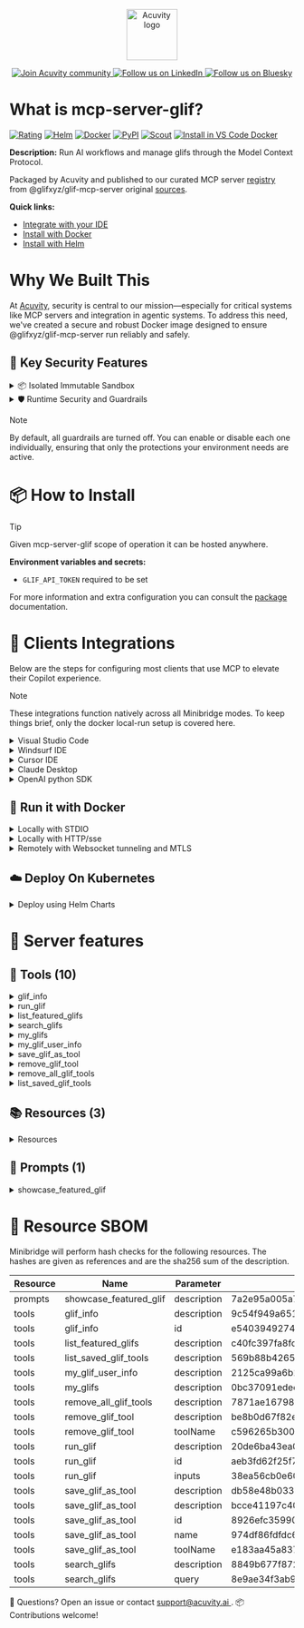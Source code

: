 <p align="center">
  <a href="https://acuvity.ai">
    <picture>
      <img src="https://mma.prnewswire.com/media/2544052/Acuvity__Logo.jpg" height="90" alt="Acuvity logo"/>
    </picture>
  </a>
</p>
<p align="center">
  <a href="https://discord.gg/BkU7fBkrNk">
    <img src="https://img.shields.io/badge/Acuvity-Join-7289DA?logo=discord&logoColor=fff" alt="Join Acuvity community" />
  </a>
<a href="https://www.linkedin.com/company/acuvity/">
    <img src="https://img.shields.io/badge/LinkedIn-Follow-7289DA" alt="Follow us on LinkedIn" />
  </a>
<a href="https://bsky.app/profile/acuvity.bsky.social">
    <img src="https://img.shields.io/badge/Bluesky-Follow-7289DA"?logo=bluesky&logoColor=fff" alt="Follow us on Bluesky" />
  </a>
</p>


# What is mcp-server-glif?

[![Rating](https://img.shields.io/badge/B-3775A9?label=Rating)](https://docs.anthropic.com/en/docs/build-with-claude/tool-use/implement-tool-use#best-practices-for-tool-definitions)
[![Helm](https://img.shields.io/badge/1.0.0-3775A9?logo=helm&label=Charts&logoColor=fff)](https://hub.docker.com/r/acuvity/mcp-server-glif/tags/)
[![Docker](https://img.shields.io/docker/image-size/acuvity/mcp-server-glif/0.9.9?logo=docker&logoColor=fff&label=0.9.9)](https://hub.docker.com/r/acuvity/mcp-server-glif)
[![PyPI](https://img.shields.io/badge/0.9.9-3775A9?logo=pypi&logoColor=fff&label=@glifxyz/glif-mcp-server)](https://github.com/glifxyz/glif-mcp-server)
[![Scout](https://img.shields.io/badge/Active-3775A9?logo=docker&logoColor=fff&label=Scout)](https://hub.docker.com/r/acuvity/mcp-server-glif/)
[![Install in VS Code Docker](https://img.shields.io/badge/VS_Code-One_click_install-0078d7?logo=githubcopilot)](https://insiders.vscode.dev/redirect/mcp/install?name=mcp-server-glif&config=%7B%22args%22%3A%5B%22run%22%2C%22-i%22%2C%22--rm%22%2C%22--read-only%22%2C%22-e%22%2C%22GLIF_API_TOKEN%22%2C%22docker.io%2Facuvity%2Fmcp-server-glif%3A0.9.9%22%5D%2C%22command%22%3A%22docker%22%7D)

**Description:** Run AI workflows and manage glifs through the Model Context Protocol.

Packaged by Acuvity and published to our curated MCP server [registry](https://mcp.acuvity.ai) from @glifxyz/glif-mcp-server original [sources](https://github.com/glifxyz/glif-mcp-server).

**Quick links:**

- [Integrate with your IDE](https://github.com/acuvity/mcp-servers-registry/blob/main/mcp-server-glif/docker/README.md#-clients-integrations)
- [Install with Docker](https://github.com/acuvity/mcp-servers-registry/tree/main/mcp-server-glif/docker/README.md#-run-it-with-docker)
- [Install with Helm](https://github.com/acuvity/mcp-servers-registry/tree/main/mcp-server-glif/charts/mcp-server-glif/README.md#how-to-install)

# Why We Built This

At [Acuvity](https://acuvity.ai), security is central to our mission—especially for critical systems like MCP servers and integration in agentic systems.
To address this need, we've created a secure and robust Docker image designed to ensure @glifxyz/glif-mcp-server run reliably and safely.

## 🔐 Key Security Features

<details>
<summary>📦 Isolated Immutable Sandbox </summary>

- **Isolated Execution**: All tools run within secure, containerized sandboxes to enforce process isolation and prevent lateral movement.
- **Non-root by Default**: Enforces least-privilege principles, minimizing the impact of potential security breaches.
- **Read-only Filesystem**: Ensures runtime immutability, preventing unauthorized modification.
- **Version Pinning**: Guarantees consistency and reproducibility across deployments by locking tool and dependency versions.
- **CVE Scanning**: Continuously scans images for known vulnerabilities using [Docker Scout](https://docs.docker.com/scout/) to support proactive mitigation.
- **SBOM & Provenance**: Delivers full supply chain transparency by embedding metadata and traceable build information."
</details>

<details>
<summary>🛡️ Runtime Security and Guardrails</summary>

**Minibridge Integration**: [Minibridge](https://github.com/acuvity/minibridge) establishes secure Agent-to-MCP connectivity, supports Rego/HTTP-based policy enforcement 🕵️, and simplifies orchestration.

The [ARC](https://github.com/acuvity/mcp-servers-registry/tree/main) container includes a [built-in Rego policy](https://github.com/acuvity/mcp-servers-registry/tree/main/mcp-server-glif/docker/policy.rego) that enables a set of runtime "guardrails"" to help enforce security, privacy, and correct usage of your services. Below is an overview of each guardrail provided.

### 🔒 Resource Integrity

**Mitigates MCP Rug Pull Attacks**

* **Goal:** Protect users from malicious tool description changes after initial approval, preventing post-installation manipulation or deception.
* **Mechanism:** Locks tool descriptions upon client approval and verifies their integrity before execution. Any modification to the description triggers a security violation, blocking unauthorized changes from server-side updates.

### 🛡️ Guardrails

#### Covert Instruction Detection

Monitors incoming requests for hidden or obfuscated directives that could alter policy behavior.

* **Goal:** Stop attackers from slipping unnoticed commands or payloads into otherwise harmless data.
* **Mechanism:** Applies a library of regex patterns and binary‐encoding checks to the full request body. If any pattern matches a known covert channel (e.g., steganographic markers, hidden HTML tags, escape-sequence tricks), the request is rejected.

#### Sensitive Pattern Detection

Block user-defined sensitive data patterns (credential paths, filesystem references).

* **Goal:** Block accidental or malicious inclusion of sensitive information that violates data-handling rules.
* **Mechanism:** Runs a curated set of regexes against all payloads and tool descriptions—matching patterns such as `.env` files, RSA key paths, directory traversal sequences.

#### Shadowing Pattern Detection

Detects and blocks "shadowing" attacks, where a malicious MCP server sneaks hidden directives into its own tool descriptions to hijack or override the behavior of other, trusted tools.

* **Goal:** Stop a rogue server from poisoning the agent’s logic by embedding instructions that alter how a different server’s tools operate (e.g., forcing all emails to go to an attacker’s address even when the user calls a separate `send_email` tool).
* **Mechanism:** During policy load, each tool description is scanned for cross‐tool override patterns—such as `<IMPORTANT>` sections referencing other tool names, hidden side‐effects, or directives that apply to a different server’s API. Any description that attempts to shadow or extend instructions for a tool outside its own namespace triggers a policy violation and is rejected.

#### Schema Misuse Prevention

Enforces strict adherence to MCP input schemas.

* **Goal:** Prevent malformed or unexpected fields from bypassing validations, causing runtime errors, or enabling injections.
* **Mechanism:** Compares each incoming JSON object against the declared schema (required properties, allowed keys, types). Any extra, missing, or mistyped field triggers an immediate policy violation.

#### Cross-Origin Tool Access

Controls whether tools may invoke tools or services from external origins.

* **Goal:** Prevent untrusted or out-of-scope services from being called.
* **Mechanism:** Examines tool invocation requests and outgoing calls, verifying each target against an allowlist of approved domains or service names. Calls to any non-approved origin are blocked.

#### Secrets Redaction

Automatically masks sensitive values so they never appear in logs or responses.

* **Goal:** Ensure that API keys, tokens, passwords, and other credentials cannot leak in plaintext.
* **Mechanism:** Scans every text output for known secret formats (e.g., AWS keys, GitHub PATs, JWTs). Matches are replaced with `[REDACTED]` before the response is sent or recorded.

These controls ensure robust runtime integrity, prevent unauthorized behavior, and provide a foundation for secure-by-design system operations.

### Enable guardrails

To activate guardrails in your Docker containers, define the `GUARDRAILS` environment variable with the protections you need.

| Guardrail                        | Summary                                                                 |
|----------------------------------|-------------------------------------------------------------------------|
| `covert-instruction-detection`   | Detects hidden or obfuscated directives in requests.                    |
| `sensitive-pattern-detection`    | Flags patterns suggesting sensitive data or filesystem exposure.        |
| `shadowing-pattern-detection`    | Identifies tool descriptions that override or influence others.         |
| `schema-misuse-prevention`       | Enforces strict schema compliance on input data.                        |
| `cross-origin-tool-access`       | Controls calls to external services or APIs.                            |
| `secrets-redaction`              | Prevents exposure of credentials or sensitive values.                   |

Example: add `-e GUARDRAILS="secrets-redaction sensitive-pattern-detection"` to enable those guardrails.

## 🔒 Basic Authentication via Shared Secret

Provides a lightweight auth layer using a single shared token.

* **Mechanism:** Expects clients to send an `Authorization` header with the predefined secret.
* **Use Case:** Quickly lock down your endpoint in development or simple internal deployments—no complex OAuth/OIDC setup required.

To turn on Basic Authentication, define `BASIC_AUTH_SECRET` environment variable with a shared secret.

Example: add `-e BASIC_AUTH_SECRET="supersecret"` to enable the basic authentication.

> While basic auth will protect against unauthorized access, you should use it only in controlled environment,
> rotate credentials frequently and **always** use TLS.

</details>

> [!NOTE]
> By default, all guardrails are turned off. You can enable or disable each one individually, ensuring that only the protections your environment needs are active.


# 📦 How to Install


> [!TIP]
> Given mcp-server-glif scope of operation it can be hosted anywhere.

**Environment variables and secrets:**
  - `GLIF_API_TOKEN` required to be set

For more information and extra configuration you can consult the [package](https://github.com/glifxyz/glif-mcp-server) documentation.

# 🧰 Clients Integrations

Below are the steps for configuring most clients that use MCP to elevate their Copilot experience.

> [!NOTE]
> These integrations function natively across all Minibridge modes.
> To keep things brief, only the docker local-run setup is covered here.

<details>
<summary>Visual Studio Code</summary>

To get started immediately, you can use the "one-click" link below:

[![Install in VS Code Docker](https://img.shields.io/badge/VS_Code-One_click_install-0078d7?logo=githubcopilot)](https://insiders.vscode.dev/redirect/mcp/install?name=mcp-server-glif&config=%7B%22args%22%3A%5B%22run%22%2C%22-i%22%2C%22--rm%22%2C%22--read-only%22%2C%22-e%22%2C%22GLIF_API_TOKEN%22%2C%22docker.io%2Facuvity%2Fmcp-server-glif%3A0.9.9%22%5D%2C%22command%22%3A%22docker%22%7D)

## Global scope

Press `ctrl + shift + p` and type `Preferences: Open User Settings JSON` to add the following section:

```json
{
  "mcp": {
    "servers": {
      "acuvity-mcp-server-glif": {
        "env": {
          "GLIF_API_TOKEN": "TO_BE_SET"
        },
        "command": "docker",
        "args": [
          "run",
          "-i",
          "--rm",
          "--read-only",
          "-e",
          "GLIF_API_TOKEN",
          "docker.io/acuvity/mcp-server-glif:0.9.9"
        ]
      }
    }
  }
}
```

## Workspace scope

In your workspace create a file called `.vscode/mcp.json` and add the following section:

```json
{
  "servers": {
    "acuvity-mcp-server-glif": {
      "env": {
        "GLIF_API_TOKEN": "TO_BE_SET"
      },
      "command": "docker",
      "args": [
        "run",
        "-i",
        "--rm",
        "--read-only",
        "-e",
        "GLIF_API_TOKEN",
        "docker.io/acuvity/mcp-server-glif:0.9.9"
      ]
    }
  }
}
```

> To pass secrets you should use the `promptString` input type described in the [Visual Studio Code documentation](https://code.visualstudio.com/docs/copilot/chat/mcp-servers).

</details>

<details>
<summary>Windsurf IDE</summary>

In `~/.codeium/windsurf/mcp_config.json` add the following section:

```json
{
  "mcpServers": {
    "acuvity-mcp-server-glif": {
      "env": {
        "GLIF_API_TOKEN": "TO_BE_SET"
      },
      "command": "docker",
      "args": [
        "run",
        "-i",
        "--rm",
        "--read-only",
        "-e",
        "GLIF_API_TOKEN",
        "docker.io/acuvity/mcp-server-glif:0.9.9"
      ]
    }
  }
}
```

See [Windsurf documentation](https://docs.windsurf.com/windsurf/mcp) for more info.

</details>

<details>
<summary>Cursor IDE</summary>

Add the following JSON block to your mcp configuration file:
- `~/.cursor/mcp.json` for global scope
- `.cursor/mcp.json` for project scope

```json
{
  "mcpServers": {
    "acuvity-mcp-server-glif": {
      "env": {
        "GLIF_API_TOKEN": "TO_BE_SET"
      },
      "command": "docker",
      "args": [
        "run",
        "-i",
        "--rm",
        "--read-only",
        "-e",
        "GLIF_API_TOKEN",
        "docker.io/acuvity/mcp-server-glif:0.9.9"
      ]
    }
  }
}
```

See [cursor documentation](https://docs.cursor.com/context/model-context-protocol) for more information.

</details>
<details>

<summary>Claude Desktop</summary>

In the `claude_desktop_config.json` configuration file add the following section:

```json
{
  "mcpServers": {
    "acuvity-mcp-server-glif": {
      "env": {
        "GLIF_API_TOKEN": "TO_BE_SET"
      },
      "command": "docker",
      "args": [
        "run",
        "-i",
        "--rm",
        "--read-only",
        "-e",
        "GLIF_API_TOKEN",
        "docker.io/acuvity/mcp-server-glif:0.9.9"
      ]
    }
  }
}
```

See [Anthropic documentation](https://docs.anthropic.com/en/docs/agents-and-tools/mcp) for more information.
</details>

<details>
<summary>OpenAI python SDK</summary>

## Running locally

```python
async with MCPServerStdio(
    params={
        "env": {"GLIF_API_TOKEN":"TO_BE_SET"},
        "command": "docker",
        "args": ["run","-i","--rm","--read-only","-e","GLIF_API_TOKEN","docker.io/acuvity/mcp-server-glif:0.9.9"]
    }
) as server:
    tools = await server.list_tools()
```

## Running remotely

```python
async with MCPServerSse(
    params={
        "url": "http://<ip>:<port>/sse",
    }
) as server:
    tools = await server.list_tools()
```

See [OpenAI Agents SDK docs](https://openai.github.io/openai-agents-python/mcp/) for more info.

</details>

## 🐳 Run it with Docker

<details>
<summary>Locally with STDIO</summary>

In your client configuration set:

- command: `docker`
- arguments: `run -i --rm --read-only -e GLIF_API_TOKEN docker.io/acuvity/mcp-server-glif:0.9.9`

</details>

<details>
<summary>Locally with HTTP/sse</summary>

Simply run as:

```console
docker run -it -p 8000:8000 --rm --read-only -e GLIF_API_TOKEN docker.io/acuvity/mcp-server-glif:0.9.9
```

Then on your application/client, you can configure to use it like:

```json
{
  "mcpServers": {
    "acuvity-mcp-server-glif": {
      "url": "http://localhost:8000/sse"
    }
  }
}
```

You might have to use different ports for different tools.

</details>

<details>
<summary>Remotely with Websocket tunneling and MTLS </summary>

> This section assume you are familiar with TLS and certificates and will require:
> - a server certificate with proper DNS/IP field matching your tool deployment.
> - a client-ca used to sign client certificates

1. Start the server in `backend` mode
 - add an environment variable like `-e MINIBRIDGE_MODE=backend`
 - add the TLS certificates (recommended) through a volume let's say `/certs` ex (`-v $PWD/certs:/certs`)
 - instruct minibridge to use those certs with
   - `-e MINIBRIDGE_TLS_SERVER_CERT=/certs/server-cert.pem`
   - `-e MINIBRIDGE_TLS_SERVER_KEY=/certs/server-key.pem`
   - `-e MINIBRIDGE_TLS_SERVER_KEY_PASS=optional`
   - `-e MINIBRIDGE_TLS_SERVER_CLIENT_CA=/certs/client-ca.pem`

2. Start `minibridge` locally in frontend mode:
  - Get [minibridge](https://github.com/acuvity/minibridge) binary for your OS.

In your client configuration, Minibridge works like any other STDIO command.

Example for Claude Desktop:

```json
{
  "mcpServers": {
    "acuvity-mcp-server-glif": {
      "command": "minibridge",
      "args": ["frontend", "--backend", "wss://<remote-url>:8000/ws", "--tls-client-backend-ca", "/path/to/ca/that/signed/the/server-cert.pem/ca.pem", "--tls-client-cert", "/path/to/client-cert.pem", "--tls-client-key", "/path/to/client-key.pem"]
    }
  }
}
```

That's it.

Minibridge offers a host of additional features. For step-by-step guidance, please visit the wiki. And if anything’s unclear, don’t hesitate to reach out!

</details>

## ☁️ Deploy On Kubernetes

<details>
<summary>Deploy using Helm Charts</summary>

### Chart settings requirements

This chart requires some mandatory information to be installed.

**Mandatory Secrets**:
  - `GLIF_API_TOKEN` secret to be set as secrets.GLIF_API_TOKEN either by `.value` or from existing with `.valueFrom`

### How to install

You can inspect the chart `README`:

```console
helm show readme oci://docker.io/acuvity/mcp-server-glif --version 1.0.0
````

You can inspect the values that you can configure:

```console
helm show values oci://docker.io/acuvity/mcp-server-glif --version 1.0.0
````

Install with helm

```console
helm install mcp-server-glif oci://docker.io/acuvity/mcp-server-glif --version 1.0.0
```

From there your MCP server mcp-server-glif will be reachable by default through `http/sse` from inside the cluster using the Kubernetes Service `mcp-server-glif` on port `8000` by default. You can change that by looking at the `service` section of the `values.yaml` file.

### How to Monitor

The deployment will create a Kubernetes service with a `healthPort`, that is used for liveness probes and readiness probes. This health port can also be used by the monitoring stack of your choice and exposes metrics under the `/metrics` path.

See full charts [Readme](https://github.com/acuvity/mcp-servers-registry/tree/main/mcp-server-glif/charts/mcp-server-glif/README.md) for more details about settings and runtime security including guardrails activation.

</details>

# 🧠 Server features

## 🧰 Tools (10)
<details>
<summary>glif_info</summary>

**Description**:

```
Get detailed information about a glif including input fields
```

**Parameter**:

| Name | Type | Description | Required? |
|-----------|------|-------------|-----------|
| id | string | The ID of the glif to show details for | Yes
</details>
<details>
<summary>run_glif</summary>

**Description**:

```
Run a glif with the specified ID and inputs
```

**Parameter**:

| Name | Type | Description | Required? |
|-----------|------|-------------|-----------|
| id | string | The ID of the glif to run | Yes
| inputs | array | Array of input values for the glif | Yes
</details>
<details>
<summary>list_featured_glifs</summary>

**Description**:

```
Get a curated list of featured glifs
```

**Parameter**:

| Name | Type | Description | Required? |
|-----------|------|-------------|-----------|
</details>
<details>
<summary>search_glifs</summary>

**Description**:

```
Search for glifs by query string
```

**Parameter**:

| Name | Type | Description | Required? |
|-----------|------|-------------|-----------|
| query | string | Search query string | Yes
</details>
<details>
<summary>my_glifs</summary>

**Description**:

```
Get a list of your glifs
```

**Parameter**:

| Name | Type | Description | Required? |
|-----------|------|-------------|-----------|
</details>
<details>
<summary>my_glif_user_info</summary>

**Description**:

```
Get detailed information about your user account, recent glifs, and recent runs
```

**Parameter**:

| Name | Type | Description | Required? |
|-----------|------|-------------|-----------|
</details>
<details>
<summary>save_glif_as_tool</summary>

**Description**:

```
Save a glif as a custom tool
```

**Parameter**:

| Name | Type | Description | Required? |
|-----------|------|-------------|-----------|
| description | string | Optional custom description (defaults to glif description) | No
| id | string | The ID of the glif to save | Yes
| name | string | Optional custom name for the tool (defaults to glif name) | No
| toolName | string | The name to use for the tool (must be unique) | Yes
</details>
<details>
<summary>remove_glif_tool</summary>

**Description**:

```
Remove a saved glif tool
```

**Parameter**:

| Name | Type | Description | Required? |
|-----------|------|-------------|-----------|
| toolName | string | The tool name of the saved glif to remove | Yes
</details>
<details>
<summary>remove_all_glif_tools</summary>

**Description**:

```
Remove all saved glif tools and return to a pristine state
```

**Parameter**:

| Name | Type | Description | Required? |
|-----------|------|-------------|-----------|
</details>
<details>
<summary>list_saved_glif_tools</summary>

**Description**:

```
List all saved glif tools
```

**Parameter**:

| Name | Type | Description | Required? |
|-----------|------|-------------|-----------|
</details>

## 📚 Resources (3)

<details>
<summary>Resources</summary>

| Name | Mime type | URI| Content |
|-----------|------|-------------|-----------|
| Glif Details | <no value> | glif://template | - |
| Glif Run Details | <no value> | glifRun://template | - |
| Glif User Details | <no value> | glifUser://template | - |

</details>

## 📝 Prompts (1)
<details>
<summary>showcase_featured_glif</summary>

**Description**:

```
Show and run the most recent featured glif with fun inputs
```

</details>


# 🔐 Resource SBOM

Minibridge will perform hash checks for the following resources. The hashes are given as references and are the sha256 sum of the description.

| Resource | Name | Parameter | Hash |
|-----------|------|------|------|
| prompts | showcase_featured_glif | description | 7a2e95a005a7e9a295346af8f8826911884c275d81a098aef8ac9079a562208c |
| tools | glif_info | description | 9c54f949a651c61264e9086033b501288e45b306622470c842cc450ae3d29987 |
| tools | glif_info | id | e5403949274dcccacabbf3abf623d28fcccf5c7d892f74c77a20d3f12875f265 |
| tools | list_featured_glifs | description | c40fc397fa8fcabfdae6fc52cde09a788d6e34f080d147082a0b023dee93c049 |
| tools | list_saved_glif_tools | description | 569b88b4265d6b9658fed888e5f1cec809f3ecfea7f40c017a6feca16a4294ca |
| tools | my_glif_user_info | description | 2125ca99a6b104ff5e03dddc6a12101b720fc113257291839485b1b6cbeaa994 |
| tools | my_glifs | description | 0bc37091edee334ac849a6b3f36d3e83a1e54353bd65802375766619404201db |
| tools | remove_all_glif_tools | description | 7871ae16798d853d7eb3017a2622824a6307dfc64b021e6e564bd064e7443179 |
| tools | remove_glif_tool | description | be8b0d67f82e6cda2a0c35ed48bbb237cae0ee878c60cf92c47cfb4e20687594 |
| tools | remove_glif_tool | toolName | c596265b30032f51bf9eac4c59237a819e03bbdf79eb9d3382501723229596a7 |
| tools | run_glif | description | 20de6ba43ea0992feb103cd1344a73b3ef93fd345ca7263acb6121fe043c8b8d |
| tools | run_glif | id | aeb3fd62f25f7156079228e06a1df07ba74f4d50b0a139d9f576b0859ba309cd |
| tools | run_glif | inputs | 38ea56cb0e6030c57604d2dc518f7c5c7db0e9a074d3666d64776d804e94adbf |
| tools | save_glif_as_tool | description | db58e48b033946af3e1298c4d19accf2034704f0ac8506096612e09653762619 |
| tools | save_glif_as_tool | description | bcce41197c4081f3ae107a283280718d6bc5c3bab44e1fe3e332595a66a85ec5 |
| tools | save_glif_as_tool | id | 8926efc35990be678bf9c1cd2f7b3d55163abc42d0bbf6012ad31cebc5fdfb60 |
| tools | save_glif_as_tool | name | 974df86fdfdc651e09e448b08a04aebcb03a16918bc837f1c166ea55134cda31 |
| tools | save_glif_as_tool | toolName | e183aa45a83700ecf371f0d3d06af6bfe321bd71b14aa3862c47d5f3dc5c95f5 |
| tools | search_glifs | description | 8849b677f872c928b48204bc1eb8cae4e5a1b9efd9f3d48af6f5f1369856c864 |
| tools | search_glifs | query | 8e9ae34f3ab997644b536290b765a6cff69a69cfb1cf9e46595b7a8f9f41d93a |


💬 Questions? Open an issue or contact [ support@acuvity.ai ](mailto:support@acuvity.ai).
📦 Contributions welcome!
